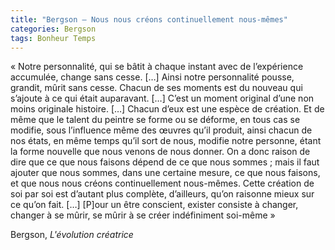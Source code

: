 ```yaml
---
title: "Bergson – Nous nous créons continuellement nous-mêmes"
categories: Bergson
tags: Bonheur Temps
---
```


« Notre personnalité, qui se bâtit à chaque instant avec de l’expérience accumulée, change sans cesse. […] Ainsi notre personnalité pousse, grandit, mûrit sans cesse. Chacun de ses moments est du nouveau qui s’ajoute à ce qui était auparavant.  […] C’est un moment original d’une non moins originale histoire. […] Chacun d’eux est une espèce de création. Et de même que le talent du peintre se forme ou se déforme, en tous cas se modifie, sous l’influence même des œuvres qu’il produit, ainsi chacun de nos états, en même temps qu’il sort de nous, modifie notre personne, étant la forme nouvelle que nous venons de nous donner. On a donc raison de dire que ce que nous faisons dépend de ce que nous sommes ; mais il faut ajouter que nous sommes, dans une certaine mesure, ce que nous faisons, et que nous nous créons continuellement nous-mêmes. Cette création de soi par soi est d’autant plus complète, d’ailleurs, qu’on raisonne mieux sur ce qu’on fait. […] [P]our un être conscient, exister consiste à changer, changer à se mûrir, se mûrir à se créer indéfiniment soi-même »

Bergson, _L'évolution créatrice_